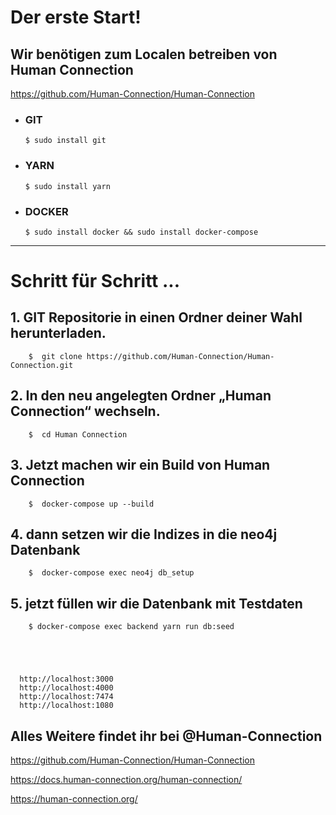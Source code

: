 # Der erste Start!

## Wir benötigen zum Localen betreiben von Human Connection  
https://github.com/Human-Connection/Human-Connection

- ### GIT                         

      $ sudo install git

- ### YARN                     

      $ sudo install yarn
      
- ### DOCKER               
       
      $ sudo install docker && sudo install docker-compose



___

# Schritt für Schritt ... 


## 1.  GIT Repositorie in einen Ordner deiner Wahl herunterladen.

        $  git clone https://github.com/Human-Connection/Human-Connection.git
 
## 2.  In den neu angelegten Ordner „Human Connection“ wechseln.

        $  cd Human Connection

## 3.   Jetzt machen wir ein Build von Human Connection
        
        $  docker-compose up --build

## 4.  dann setzen wir die Indizes in die neo4j Datenbank

        $  docker-compose exec neo4j db_setup

## 5.   jetzt füllen wir die Datenbank mit Testdaten

        $ docker-compose exec backend yarn run db:seed





      http://localhost:3000
      http://localhost:4000
      http://localhost:7474
      http://localhost:1080


 
## Alles Weitere findet ihr bei @Human-Connection
https://github.com/Human-Connection/Human-Connection

https://docs.human-connection.org/human-connection/

https://human-connection.org/
